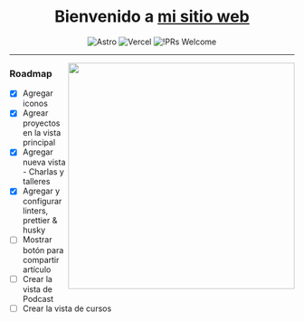 <div align="center">

  <h1>Bienvenido a <a href="https://eduardoalvarez.dev">mi sitio web</a></h1>

![Astro](https://img.shields.io/badge/Developed%20with-Astro-e73bba?logo=astro) ![Vercel](https://img.shields.io/badge/Hosted%20in-Vercel-000000?logo=vercel) ![!PRs Welcome](https://img.shields.io/badge/PRs-welcome-brightgreen.svg)

</div>

---

<img   align="right" src="https://eduardoalvarez.dev/images/eduardoalvarez.gif?raw=true" width="400" />

### Roadmap

- [x] Agregar iconos
- [x] Agrear proyectos en la vista principal
- [x] Agregar nueva vista - Charlas y talleres
- [x] Agregar y configurar linters, prettier & husky
- [ ] Mostrar botón para compartir artículo
- [ ] Crear la vista de Podcast
- [ ] Crear la vista de cursos
